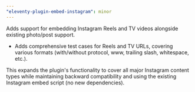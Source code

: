 ```yaml
---
"eleventy-plugin-embed-instagram": minor
---
```


Adds support for embedding Instagram Reels and TV videos alongside existing photo/post support.

- Adds comprehensive test cases for Reels and TV URLs, covering various formats (with/without protocol, www, trailing slash, whitespace, etc.).

This expands the plugin's functionality to cover all major Instagram content types while maintaining backward compatibility and using the existing Instagram embed script (no new dependencies).
